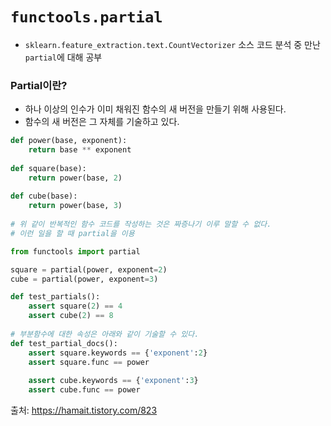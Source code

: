 # `functools.partial`
- `sklearn.feature_extraction.text.CountVectorizer` 소스 코드 분석 중 만난 `partial`에 대해 공부

### Partial이란?
- 하나 이상의 인수가 이미 채워진 함수의 새 버전을 만들기 위해 사용된다.
- 함수의 새 버전은 그 자체를 기술하고 있다.
```python
def power(base, exponent):
    return base ** exponent
    
def square(base):
    return power(base, 2)
    
def cube(base):
    return power(base, 3)
    
# 위 같이 반복적인 함수 코드를 작성하는 것은 짜증나기 이루 말할 수 없다.
# 이런 일을 할 때 partial을 이용

from functools import partial

square = partial(power, exponent=2)
cube = partial(power, exponent=3)

def test_partials():
    assert square(2) == 4
    assert cube(2) == 8
    
# 부분함수에 대한 속성은 아래와 같이 기술할 수 있다.
def test_partial_docs():
    assert square.keywords == {'exponent':2}
    assert square.func == power
    
    assert cube.keywords == {'exponent':3}
    assert cube.func == power
```

출처: https://hamait.tistory.com/823
